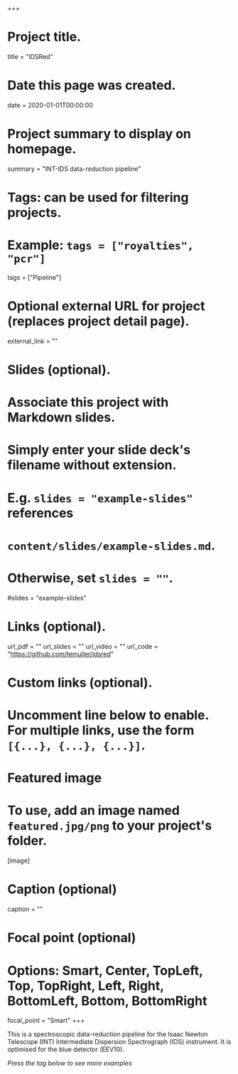 +++
# Project title.
title = "IDSRed"

# Date this page was created.
date = 2020-01-01T00:00:00

# Project summary to display on homepage.
summary = "INT-IDS data-reduction pipeline"

# Tags: can be used for filtering projects.
# Example: `tags = ["royalties", "pcr"]`
tags = ["Pipeline"]

# Optional external URL for project (replaces project detail page).
external_link = ""

# Slides (optional).
#   Associate this project with Markdown slides.
#   Simply enter your slide deck's filename without extension.
#   E.g. `slides = "example-slides"` references 
#   `content/slides/example-slides.md`.
#   Otherwise, set `slides = ""`.
#slides = "example-slides"

# Links (optional).
url_pdf = ""
url_slides = ""
url_video = ""
url_code = "https://github.com/temuller/idsred"

# Custom links (optional).
#   Uncomment line below to enable. For multiple links, use the form `[{...}, {...}, {...}]`.


# Featured image
# To use, add an image named `featured.jpg/png` to your project's folder. 
[image]
  # Caption (optional)
  caption = ""
  
  # Focal point (optional)
  # Options: Smart, Center, TopLeft, Top, TopRight, Left, Right, BottomLeft, Bottom, BottomRight
  focal_point = "Smart"
+++

This is a spectroscopic data-reduction pipeline for the Isaac Newton Telescope (INT) Intermediate Dispersion Spectrograph (IDS) instrument. It is optimised for the blue detector (EEV10).

_Press the tag below to see more examples_
